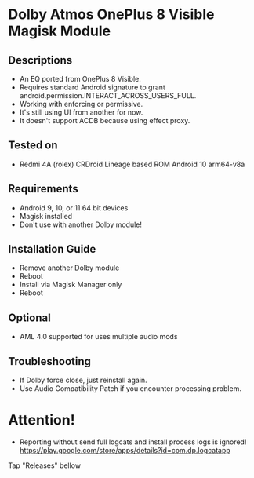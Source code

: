 # Dolby Atmos OnePlus 8 Visible Magisk Module

## Descriptions
- An EQ ported from OnePlus 8 Visible.
- Requires standard Android signature to grant android.permission.INTERACT_ACROSS_USERS_FULL.
- Working with enforcing or permissive.
- It's still using UI from another for now.
- It doesn't support ACDB because using effect proxy.

## Tested on
- Redmi 4A (rolex) CRDroid Lineage based ROM Android 10 arm64-v8a

## Requirements
- Android 9, 10, or 11 64 bit devices
- Magisk installed
- Don't use with another Dolby module!

## Installation Guide
- Remove another Dolby module
- Reboot
- Install via Magisk Manager only
- Reboot

## Optional
- AML 4.0 supported for uses multiple audio mods

## Troubleshooting
- If Dolby force close, just reinstall again.
- Use Audio Compatibility Patch if you encounter processing problem.

# Attention!
- Reporting without send full logcats and install process logs is ignored!
https://play.google.com/store/apps/details?id=com.dp.logcatapp

Tap "Releases" bellow

